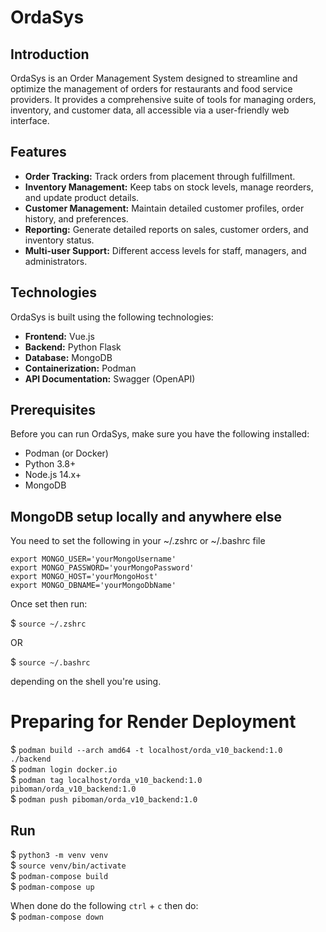 # OrdaSys

## Introduction
OrdaSys is an Order Management System designed to streamline and optimize the management of orders for restaurants and food service providers. It provides a comprehensive suite of tools for managing orders, inventory, and customer data, all accessible via a user-friendly web interface.

## Features
- **Order Tracking:** Track orders from placement through fulfillment.
- **Inventory Management:** Keep tabs on stock levels, manage reorders, and update product details.
- **Customer Management:** Maintain detailed customer profiles, order history, and preferences.
- **Reporting:** Generate detailed reports on sales, customer orders, and inventory status.
- **Multi-user Support:** Different access levels for staff, managers, and administrators.

## Technologies
OrdaSys is built using the following technologies:
- **Frontend:** Vue.js
- **Backend:** Python Flask
- **Database:** MongoDB
- **Containerization:** Podman
- **API Documentation:** Swagger (OpenAPI)

## Prerequisites
Before you can run OrdaSys, make sure you have the following installed:
- Podman (or Docker)
- Python 3.8+
- Node.js 14.x+
- MongoDB

## MongoDB setup locally and anywhere else

You need to set the following in your ~/.zshrc or ~/.bashrc file

```
export MONGO_USER='yourMongoUsername'
export MONGO_PASSWORD='yourMongoPassword'
export MONGO_HOST='yourMongoHost'
export MONGO_DBNAME='yourMongoDbName'
```

Once set then run:

$ `source ~/.zshrc`

OR

$ `source ~/.bashrc`

depending on the shell you're using.

# Preparing for Render Deployment

$ `podman build --arch amd64 -t localhost/orda_v10_backend:1.0 ./backend` \
$ `podman login docker.io` \
$ `podman tag localhost/orda_v10_backend:1.0 piboman/orda_v10_backend:1.0` \
$ `podman push piboman/orda_v10_backend:1.0`

## Run
$ `python3 -m venv venv` \
$ `source venv/bin/activate` \
$ `podman-compose build` \
$ `podman-compose up`

When done do the following `ctrl` + `c` then do: \
$ `podman-compose down`
